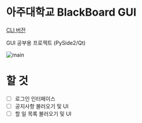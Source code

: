 # 아주대학교 BlackBoard GUI

[CLI 버전](https://github.com/Alfex4936/Ajou-BlackBoard)

GUI 공부용 프로젝트 (PySide2/Qt)

![main](https://user-images.githubusercontent.com/2356749/116076626-6fdb0d80-a6cf-11eb-9686-c117a02e7725.png)


# 할 것

- [ ] 로그인 인터페이스
- [ ] 공지사항 불러오기 및 UI
- [ ] 할 일 목록 불러오기 및 UI